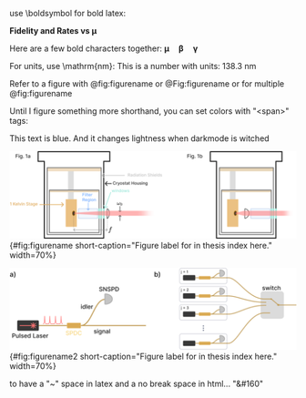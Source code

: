 

use \boldsymbol for bold latex:

**Fidelity and Rates vs $\boldsymbol \mu$**

Here are a few bold characters together: $\boldsymbol{\mu \quad \beta \quad \gamma}$

For units, use \mathrm{nm}:
This is a number with units: $138.3~\mathrm{nm}$

Refer to a figure with @fig:figurename or @Fig:figurename or for multiple @fig:figurename

Until I figure something more shorthand, you can set colors with "<span\>" tags:

<span class=blue markdown> This text is blue. And it changes lightness when darkmode is witched </span>


![**Caption title here** a) Long caption here](./figs_05/fig1b_light.svg){#fig:figurename short-caption="Figure label for in thesis index here." width=70%}

![**Caption title here** a) Long caption here](./figs_05/hsps_light.svg){#fig:figurename2 short-caption="Figure label for in thesis index here." width=70%}


to have a "~" space in latex and a no break space in html... "\&#160"
